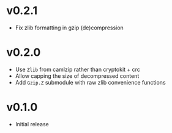 # v0.2.1
* Fix zlib formatting in gzip (de)compression

# v0.2.0
* Use `Zlib` from camlzip rather than cryptokit + crc
* Allow capping the size of decompressed content
* Add `Gzip.Z` submodule with raw zlib convenience functions

# v0.1.0
* Initial release

